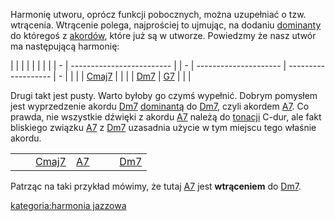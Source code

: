 Harmonię utworu, oprócz funkcji pobocznych, można uzupełniać o tzw.
wtrącenia. Wtrącenie polega, najprościej to ujmując, na dodaniu
[dominanty](dominanta "wikilink") do któregoś z
[akordów](akord "wikilink"), które już są w utworze. Powiedzmy że nasz
utwór ma następującą harmonię:

|   |                           |  |   |                       |                     |   |
| - | ------------------------- |  | - | --------------------- | ------------------- | - |
| | | [Cmaj7](Cmaj7 "wikilink") |  | | | [Dm7](Dm7 "wikilink") | [G7](G7 "wikilink") | | |

Drugi takt jest pusty. Warto byłoby go czymś wypełnić. Dobrym pomysłem
jest wyprzedzenie akordu [Dm7](Dm7 "wikilink")
[dominantą](dominanta "wikilink") do [Dm7](Dm7 "wikilink"), czyli
akordem [A7](A7 "wikilink"). Co prawda, nie wszystkie dźwięki z akordu
[A7](A7 "wikilink") należą do [tonacji](tonacja "wikilink") C-dur, ale
fakt bliskiego związku [A7](A7 "wikilink") z [Dm7](Dm7 "wikilink")
uzasadnia użycie w tym miejscu tego właśnie akordu.

|   |                           |                     |   |                       |                     |   |
| - | ------------------------- | ------------------- | - | --------------------- | ------------------- | - |
| | | [Cmaj7](Cmaj7 "wikilink") | [A7](A7 "wikilink") | | | [Dm7](Dm7 "wikilink") | [G7](G7 "wikilink") | | |

Patrząc na taki przykład mówimy, że tutaj [A7](A7 "wikilink") jest
**wtrąceniem** do [Dm7](Dm7 "wikilink").

[kategoria:harmonia jazzowa](kategoria:harmonia_jazzowa "wikilink")